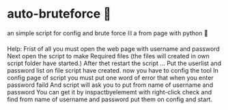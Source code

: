 # auto-bruteforce 🔱
an simple script for config and brute force ⛓️ a from page with python 🐍

Help:
Frist of all you must open the web page with username and password
Next open the script to make Required files (the files will created in own script folder have started.)
After thet restart the script ...
Put the userlist and password list on file script have created.
now you have to config the tool
In config page of script you must put one word of error that when you enter password faild
And script will ask you to put from name of username and password
You can get it by inspactbyelememt with right-click
check and find from name of username and password put them on config and start.
